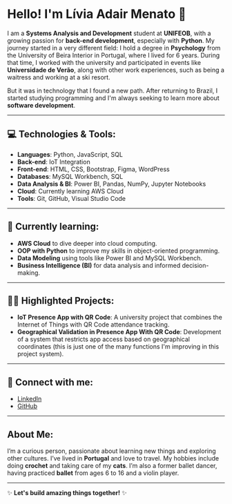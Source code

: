 # Hello! I'm Lívia Adair Menato 👋

I am a **Systems Analysis and Development** student at **UNIFEOB**, with a growing passion for **back-end development**, especially with **Python**. 
My journey started in a very different field: I hold a degree in **Psychology** from the University of Beira Interior in Portugal, where I lived for 6 years. 
During that time, I worked with the university and participated in events like **Universidade de Verão**, along with other work experiences, such as being a waitress and working at a ski resort.

But it was in technology that I found a new path. After returning to Brazil, I started studying programming and I'm always seeking to learn more about **software development**.

---

## 💻 Technologies & Tools:

- **Languages**: Python, JavaScript, SQL
- **Back-end**: IoT Integration
- **Front-end**: HTML, CSS, Bootstrap, Figma, WordPress
- **Databases**: MySQL Workbench, SQL
- **Data Analysis & BI**: Power BI, Pandas, NumPy, Jupyter Notebooks
- **Cloud**: Currently learning AWS Cloud
- **Tools**: Git, GitHub, Visual Studio Code

---

## 🌱 Currently learning:

- **AWS Cloud** to dive deeper into cloud computing.
- **OOP with Python** to improve my skills in object-oriented programming.
- **Data Modeling** using tools like Power BI and MySQL Workbench.
- **Business Intelligence (BI)** for data analysis and informed decision-making.

---

## 👩‍💻 Highlighted Projects:

- **IoT Presence App with QR Code**: A university project that combines the Internet of Things with QR Code attendance tracking.
- **Geographical Validation in Presence App With QR Code**: Development of a system that restricts app access based on geographical coordinates (this is just one of the many functions I'm improving in this project system).

---

## 🔗 Connect with me:

- [LinkedIn](https://www.linkedin.com/in/liviamenato)
- [GitHub](https://github.com/lineclia)

---

## About Me:

I’m a curious person, passionate about learning new things and exploring other cultures. I’ve lived in **Portugal** and love to travel. My hobbies include doing **crochet** and taking care of my **cats**. I’m also a former ballet dancer, having practiced **ballet** from ages 6 to 16 and a violin player.

---

✨ **Let's build amazing things together!** ✨

